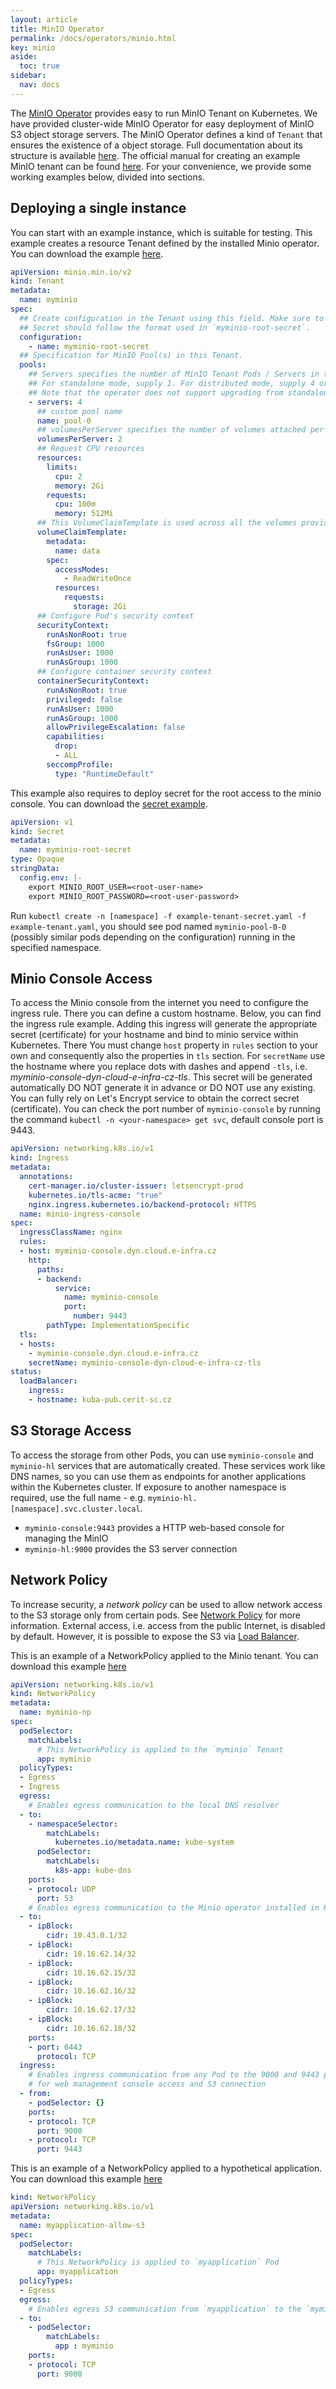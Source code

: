 ```yaml
---
layout: article
title: MinIO Operator
permalink: /docs/operators/minio.html
key: minio
aside:
  toc: true
sidebar:
  nav: docs
---
```


The [MinIO Operator](https://min.io/docs/minio/kubernetes/upstream/index.html) provides easy to run MinIO Tenant on Kubernetes. We have provided cluster-wide MinIO Operator for easy deployment of MinIO S3 object storage servers. The MinIO Operator defines a kind of `Tenant` that ensures the existence of a object storage. Full documentation about its structure is available [here](https://min.io/docs/minio/kubernetes/upstream/index.html). The official manual for creating an example MinIO tenant can be found [here](https://github.com/minio/operator/blob/master/docs/examples.md). For your convenience, we provide some working examples below, divided into sections.

## Deploying a single instance

You can start with an example instance, which is suitable for testing. This example creates a resource Tenant defined by the installed Minio operator. You can download the example [here](minio-minimal-tenant.yaml).

```yaml
apiVersion: minio.min.io/v2
kind: Tenant
metadata:
  name: myminio
spec:
  ## Create configuration in the Tenant using this field. Make sure to create a secret with root credentials with the same name as in this section.
  ## Secret should follow the format used in `myminio-root-secret`.
  configuration:
    - name: myminio-root-secret
  ## Specification for MinIO Pool(s) in this Tenant.
  pools:
    ## Servers specifies the number of MinIO Tenant Pods / Servers in this pool.
    ## For standalone mode, supply 1. For distributed mode, supply 4 or more.
    ## Note that the operator does not support upgrading from standalone to distributed mode.
    - servers: 4
      ## custom pool name
      name: pool-0
      ## volumesPerServer specifies the number of volumes attached per MinIO Tenant Pod / Server.
      volumesPerServer: 2
      ## Request CPU resources
      resources:
        limits:
          cpu: 2
          memory: 2Gi
        requests:
          cpu: 100m
          memory: 512Mi
      ## This VolumeClaimTemplate is used across all the volumes provisioned for MinIO Tenant in this Pool.
      volumeClaimTemplate:
        metadata:
          name: data
        spec:
          accessModes:
            - ReadWriteOnce
          resources:
            requests:
              storage: 2Gi
      ## Configure Pod's security context
      securityContext:
        runAsNonRoot: true
        fsGroup: 1000
        runAsUser: 1000
        runAsGroup: 1000
      ## Configure container security context
      containerSecurityContext:
        runAsNonRoot: true
        privileged: false
        runAsUser: 1000
        runAsGroup: 1000
        allowPrivilegeEscalation: false
        capabilities:
          drop:
          - ALL
        seccompProfile:
          type: "RuntimeDefault"
```

This example also requires to deploy secret for the root access to the minio console. You can download the [secret example](minio-minimal-tenant-secret.yaml).
```yaml
apiVersion: v1
kind: Secret
metadata:
  name: myminio-root-secret
type: Opaque
stringData:
  config.env: |-
    export MINIO_ROOT_USER=<root-user-name>
    export MINIO_ROOT_PASSWORD=<root-user-password>
```

Run `kubectl create -n [namespace] -f example-tenant-secret.yaml -f example-tenant.yaml`, you should see pod named `myminio-pool-0-0` (possibly similar pods depending on the configuration) running in the specified namespace.

## Minio Console Access
To access the Minio console from the internet you need to configure the ingress rule. There you can define a custom hostname. Below, you can find the ingress rule example. Adding this ingress will generate the appropriate secret (certificate) for your hostname and bind to minio service within Kubernetes. There You must change `host` property in `rules` section to your own and consequently also the properties in `tls` section. For `secretName` use the hostname where you replace dots with dashes and append `-tls`, i.e. *myminio-console-dyn-cloud-e-infra-cz-tls*. This secret will be generated automatically DO NOT generate it in advance or DO NOT use any existing. You can fully rely on Let's Encrypt service to obtain the correct secret (certificate). You can check the port number of `myminio-console` by running the command `kubectl -n <your-namespace> get svc`, default console port is 9443.

```yaml
apiVersion: networking.k8s.io/v1
kind: Ingress
metadata:
  annotations:
    cert-manager.io/cluster-issuer: letsencrypt-prod
    kubernetes.io/tls-acme: "true"
    nginx.ingress.kubernetes.io/backend-protocol: HTTPS
  name: minio-ingress-console
spec:
  ingressClassName: nginx
  rules:
  - host: myminio-console.dyn.cloud.e-infra.cz
    http:
      paths:
      - backend:
          service:
            name: myminio-console
            port:
              number: 9443
        pathType: ImplementationSpecific
  tls:
  - hosts:
    - myminio-console.dyn.cloud.e-infra.cz
    secretName: myminio-console-dyn-cloud-e-infra-cz-tls
status:
  loadBalancer:
    ingress:
    - hostname: kuba-pub.cerit-sc.cz
```
## S3 Storage Access

To access the storage from other Pods, you can use `myminio-console` and `myminio-hl` services that are automatically created. These services work like DNS names, so you can use them as endpoints for another applications within the Kubernetes cluster. If exposure to another namespace is required, use the full name - e.g. `myminio-hl.[namespace].svc.cluster.local`.

- `myminio-console:9443` provides a HTTP web-based console for managing the MinIO
- `myminio-hl:9000` provides the S3 server connection

## Network Policy

To increase security, a *network policy* can be used to allow network access to the S3 storage only from certain pods. See [Network Policy](/docs/security.html) for more information. External access, i.e. access from the public Internet, is disabled by default. However, it is possible to expose the S3 via [Load Balancer](/docs/kubectl-expose.html#other-applications).

This is an example of a NetworkPolicy applied to the Minio tenant. You can download this example [here](minio-minimal-tenant-np.yaml)
```yaml
apiVersion: networking.k8s.io/v1
kind: NetworkPolicy
metadata:
  name: myminio-np
spec:
  podSelector:
    matchLabels:
      # This NetworkPolicy is applied to the `myminio` Tenant
      app: myminio
  policyTypes:
  - Egress
  - Ingress
  egress:
    # Enables egress communication to the local DNS resolver
  - to:
    - namespaceSelector:
        matchLabels:
          kubernetes.io/metadata.name: kube-system
      podSelector:
        matchLabels:
          k8s-app: kube-dns
    ports:
    - protocol: UDP
      port: 53
    # Enables egress communication to the Minio operator installed in Kubernetes.
  - to:
    - ipBlock:
        cidr: 10.43.0.1/32
    - ipBlock:
        cidr: 10.16.62.14/32
    - ipBlock:
        cidr: 10.16.62.15/32
    - ipBlock:
        cidr: 10.16.62.16/32
    - ipBlock:
        cidr: 10.16.62.17/32
    - ipBlock:
        cidr: 10.16.62.18/32
    ports:
    - port: 6443
      protocol: TCP
  ingress:
    # Enables ingress communication from any Pod to the 9000 and 9443 ports
    # for web management console access and S3 connection
  - from:
    - podSelector: {}
    ports:
    - protocol: TCP
      port: 9000
    - protocol: TCP
      port: 9443
```

This is an example of a NetworkPolicy applied to a hypothetical application. You can download this example [here](minio-minimal-application-np.yaml)
```yaml
kind: NetworkPolicy
apiVersion: networking.k8s.io/v1
metadata:
  name: myapplication-allow-s3
spec:
  podSelector:
    matchLabels:
      # This NetworkPolicy is applied to `myapplication` Pod
      app: myapplication
  policyTypes:
  - Egress
  egress:
    # Enables egress S3 communication from `myapplication` to the `myminio` Tenant
  - to:
    - podSelector:
        matchLabels:
          app : myminio
    ports:
    - protocol: TCP
      port: 9000
```
